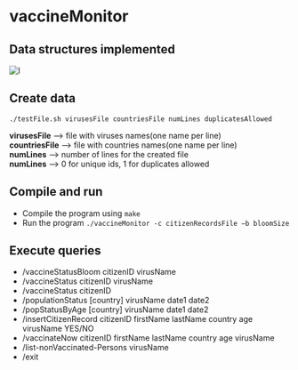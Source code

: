 # vaccineMonitor

## Data structures implemented

![l](https://user-images.githubusercontent.com/20780442/232837990-ea7ffeeb-4947-47a3-ba96-eaab91c5ab93.png)

## Create data

`./testFile.sh virusesFile countriesFile numLines duplicatesAllowed`

**virusesFile**   --> file with viruses names(one name per line) <br>
**countriesFile** --> file with countries names(one name per line) <br>
**numLines**      --> number of lines for the created file <br>
**numLines**      --> 0 for unique ids, 1 for duplicates allowed <br>

## Compile and run

* Compile the program using `make`
* Run the program `./vaccineMonitor -c citizenRecordsFile –b bloomSize` 

## Execute queries

* /vaccineStatusBloom citizenID virusName
* /vaccineStatus citizenID virusName
* /vaccineStatus citizenID
* /populationStatus [country] virusName date1 date2
* /popStatusByAge [country] virusName date1 date2
* /insertCitizenRecord citizenID firstName lastName country age virusName YES/NO
* /vaccinateNow citizenID firstName lastName country age virusName
* /list-nonVaccinated-Persons virusName
* /exit
